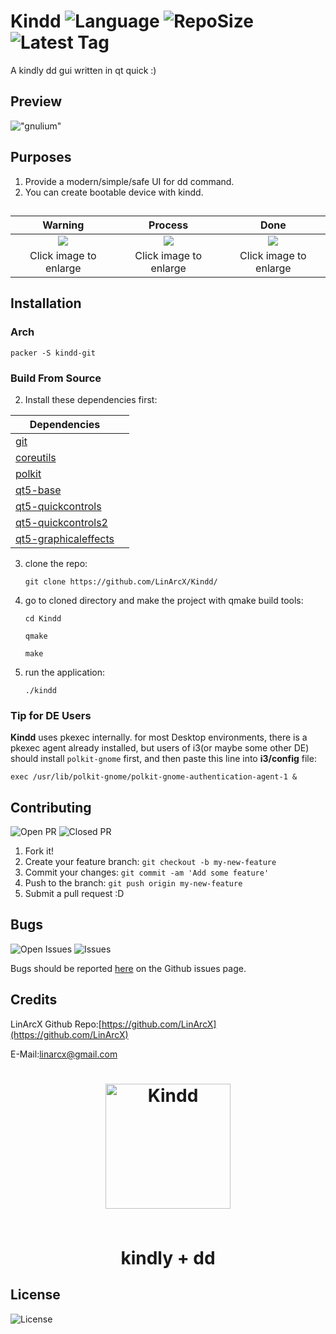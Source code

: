 # Kindd ![Language](https://img.shields.io/github/languages/top/LinArcX/Kindd.svg?style=flat-square) ![RepoSize](https://img.shields.io/github/repo-size/LinArcX/Kindd.svg?style=flat-square) ![Latest Tag](https://img.shields.io/github/tag/LinArcX/Kindd.svg?colorB=green&style=flat-square)
A kindly dd gui written in qt quick :)

## Preview
!["gnulium"](shots/init.png "Kindd")

## Purposes
1. Provide a modern/simple/safe UI for dd command.
2. You can create bootable device with kindd.

##
|Warning|Process|Done|
|:-----:|:-----:|:-----:|
|![](./shots/warning.png)|![](./shots/process.png)|![](./shots/done.png)|
|Click image to enlarge|Click image to enlarge| Click image to enlarge|

## Installation

### Arch
`packer -S kindd-git`

### Build From Source
2. Install these dependencies first:

|Dependencies||
|-----|:-----:|
|[git](https://www.archlinux.org/packages/extra/x86_64/git/)|
|[coreutils](https://www.archlinux.org/packages/core/x86_64/coreutils/)|
|[polkit](https://www.archlinux.org/packages/extra/x86_64/polkit/)|
|[qt5-base](https://www.archlinux.org/packages/extra/x86_64/qt5-base/)|
|[qt5-quickcontrols](https://www.archlinux.org/packages/extra/x86_64/qt5-quickcontrols/)|
|[qt5-quickcontrols2](https://www.archlinux.org/packages/extra/x86_64/qt5-quickcontrols2/)|
|[qt5-graphicaleffects](https://www.archlinux.org/packages/extra/x86_64/qt5-graphicaleffects/)

3. clone the repo:

    `git clone https://github.com/LinArcX/Kindd/`

4. go to cloned directory and make the project with qmake build tools:

    `cd Kindd`

    `qmake`

    `make`

5. run the application:

    `./kindd`
    
### Tip for DE Users
**Kindd** uses pkexec internally. for most Desktop environments, there is a pkexec agent already installed, but users of i3(or maybe some other DE) should install `polkit-gnome` first, and then paste this line into __i3/config__ file:

`exec /usr/lib/polkit-gnome/polkit-gnome-authentication-agent-1 &`

## Contributing
![Open PR](https://img.shields.io/github/issues-pr-raw/LinArcX/Kindd.svg?style=flat-square) ![Closed PR](https://img.shields.io/github/issues-pr-closed/LinArcX/Kindd.svg?style=flat-square)
1. Fork it!
2. Create your feature branch: `git checkout -b my-new-feature`
3. Commit your changes: `git commit -am 'Add some feature'`
4. Push to the branch: `git push origin my-new-feature`
5. Submit a pull request :D


## Bugs
![Open Issues](https://img.shields.io/github/issues-raw/LinArcX/Kindd.svg?style=flat-square) ![Issues](https://img.shields.io/github/issues-closed-raw/LinArcX/Kindd.svg?style=flat-square)

Bugs should be reported [here](https://github.com/LinArcX/Kindd/issues) on the Github issues page.


## Credits
LinArcX
Github Repo:[https://github.com/LinArcX](https://github.com/LinArcX)

E-Mail:linarcx@gmail.com

<h1 align="center">
	<img width="200" src="appconf/kindd.svg" alt="Kindd">
	<br>
	<br>
	<p>kindly + dd</p>
</h1>

## License
![License](https://img.shields.io/github/license/LinArcX/Kindd.svg?style=flat-square)

